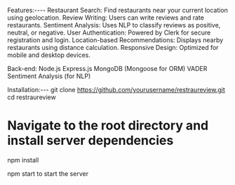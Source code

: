 Features:----
Restaurant Search: Find restaurants near your current location using geolocation.
Review Writing: Users can write reviews and rate restaurants.
Sentiment Analysis: Uses NLP to classify reviews as positive, neutral, or negative.
User Authentication: Powered by Clerk for secure registration and login.
Location-based Recommendations: Displays nearby restaurants using distance calculation.
Responsive Design: Optimized for mobile and desktop devices.

Back-end:
Node.js
Express.js
MongoDB (Mongoose for ORM)
VADER Sentiment Analysis (for NLP)


Installation:---
git clone https://github.com/yourusername/restraureview.git
cd restraureview
# Navigate to the root directory and install server dependencies
npm install

npm start to start the server
